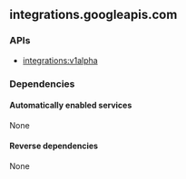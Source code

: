## integrations.googleapis.com

### APIs

* [ integrations:v1alpha ]( https://integrations.googleapis.com/$discovery/rest?version=v1alpha )

### Dependencies

#### Automatically enabled services

None

#### Reverse dependencies

None
